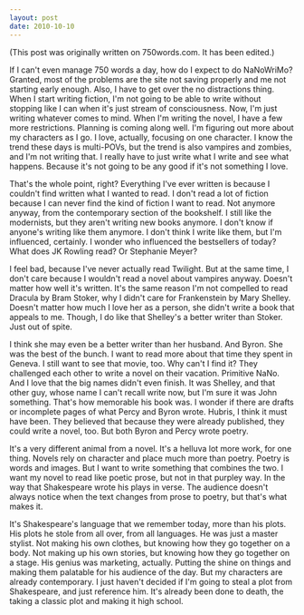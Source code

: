 ```yaml
---
layout: post
date: 2010-10-10
--- 
```


(This post was originally written on 750words.com. It has been edited.)

If I can't even manage 750 words a day, how do I expect to do NaNoWriMo? Granted, most of the problems are the site not saving properly and me not starting early enough. Also, I have to get over the no distractions thing. When I start writing fiction, I'm not going to be able to write without stopping like I can when it's just stream of consciousness. Now, I'm just writing whatever comes to mind. When I'm writing the novel, I have a few more restrictions. Planning is coming along well. I'm figuring out more about my characters as I go. I love, actually, focusing on one character. I know the trend these days is multi-POVs, but the trend is also vampires and zombies, and I'm not writing that. I really have to just write what I write and see what happens. Because it's not going to be any good if it's not something I love. 

That's the whole point, right? Everything I've ever written is because I couldn't find written what I wanted to read. I don't read a lot of fiction because I can never find the kind of fiction I want to read. Not anymore anyway, from the contemporary section of the bookshelf. I still like the modernists, but they aren't writing new books anymore. I don't know if anyone's writing like them anymore. I don't think I write like them, but I'm influenced, certainly. I wonder who influenced the bestsellers of today? What does JK Rowling read? Or Stephanie Meyer? 

I feel bad, because I've never actually read Twilight. But at the same time, I don't care because I wouldn't read a novel about vampires anyway. Doesn't matter how well it's written. It's the same reason I'm not compelled to read Dracula by Bram Stoker, why I didn't care for Frankenstein by Mary Shelley. Doesn't matter how much I love her as a person, she didn't write a book that appeals to me. Though, I do like that Shelley's a better writer than Stoker. Just out of spite. 

I think she may even be a better writer than her husband. And Byron. She was the best of the bunch. I want to read more about that time they spent in Geneva. I still want to see that movie, too. Why can't I find it? They challenged each other to write a novel on their vacation. Primitive NaNo. And I love that the big names didn't even finish. It was Shelley, and that other guy, whose name I can't recall write now, but I'm sure it was John something. That's how memorable his book was. I wonder if there are drafts or incomplete pages of what Percy and Byron wrote. Hubris, I think it must have been. They believed that because they were already published, they could write a novel, too. But both Byron and Percy wrote poetry. 

It's a very different animal from a novel. It's a helluva lot more work, for one thing. Novels rely on character and place much more than poetry. Poetry is words and images. But I want to write something that combines the two. I want my novel to read like poetic prose, but not in that purpley way. In the way that Shakespeare wrote his plays in verse. The audience doesn't always notice when the text changes from prose to poetry, but that's what makes it. 

It's Shakespeare's language that we remember today, more than his plots. His plots he stole from all over, from all languages. He was just a master stylist. Not making his own clothes, but knowing how they go together on a body. Not making up his own stories, but knowing how they go together on a stage. His genius was marketing, actually. Putting the shine on things and making them palatable for his audience of the day. But my characters are already contemporary. I just haven't decided if I'm going to steal a plot from Shakespeare, and just reference him. It's already been done to death, the taking a classic plot and making it high school.
